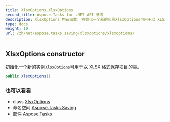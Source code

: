 ```yaml
---
title: XlsxOptions.XlsxOptions
second_title: Aspose.Tasks for .NET API 参考
description: XlsxOptions 构造函数. 初始化一个新的实例XlsxOptions可用于以 XLSX 格式保存项目的类
type: docs
weight: 10
url: /zh/net/aspose.tasks.saving/xlsxoptions/xlsxoptions/
---
```

## XlsxOptions constructor

初始化一个新的实例[`XlsxOptions`](../)可用于以 XLSX 格式保存项目的类。

```csharp
public XlsxOptions()
```

### 也可以看看

* class [XlsxOptions](../)
* 命名空间 [Aspose.Tasks.Saving](../../xlsxoptions/)
* 部件 [Aspose.Tasks](../../../)


